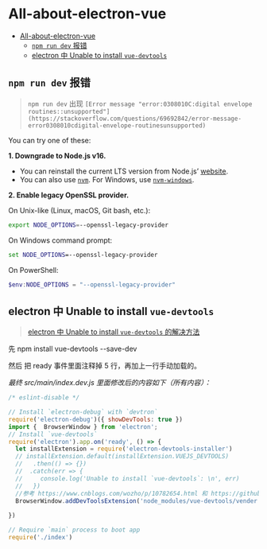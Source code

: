 # All-about-electron-vue

- [All-about-electron-vue](#all-about-electron-vue)
  - [`npm run dev` 报错](#npm-run-dev-报错)
  - [electron 中 Unable to install `vue-devtools`](#electron-中-unable-to-install-vue-devtools)


## `npm run dev` 报错

> `npm run dev` 出现 `[Error message "error:0308010C:digital envelope routines::unsupported"](https://stackoverflow.com/questions/69692842/error-message-error0308010cdigital-envelope-routinesunsupported)`


You can try one of these:

**1. Downgrade to Node.js v16.**

- You can reinstall the current LTS version from Node.js’ [website](https://nodejs.org/en/download/releases/).
- You can also use [`nvm`](https://github.com/nvm-sh/nvm). For Windows, use [`nvm-windows`](https://github.com/coreybutler/nvm-windows).

**2. Enable legacy OpenSSL provider.**

On Unix-like (Linux, macOS, Git bash, etc.):

```bash
export NODE_OPTIONS=--openssl-legacy-provider
```

On Windows command prompt:

```cmd
set NODE_OPTIONS=--openssl-legacy-provider
```

On PowerShell:

```powershell
$env:NODE_OPTIONS = "--openssl-legacy-provider"
```

## electron 中 Unable to install `vue-devtools`

> [electron 中 Unable to install `vue-devtools` 的解决方法](https://www.cnblogs.com/william1994/p/13894822.html)



先 npm install vue-devtools --save-dev

然后 把 ready 事件里面注释掉 5 行，再加上一行手动加载的。

*最终 src/main/index.dev.js 里面修改后的内容如下（所有内容）：*

```javascript
/* eslint-disable */

// Install `electron-debug` with `devtron`
require('electron-debug')({ showDevTools: true })
import {  BrowserWindow } from 'electron';
// Install `vue-devtools`
require('electron').app.on('ready', () => {
  let installExtension = require('electron-devtools-installer')
  // installExtension.default(installExtension.VUEJS_DEVTOOLS)
  //   .then(() => {})
  //  .catch(err => {
  //     console.log('Unable to install `vue-devtools`: \n', err)
  //   })
  //参考 https://www.cnblogs.com/wozho/p/10782654.html 和 https://github.com/SimulatedGREG/electron-vue/issues/242
  BrowserWindow.addDevToolsExtension('node_modules/vue-devtools/vender')  //手动加载vue-devtools，前提是 npm install vue-devtools --save-dev
  
})

// Require `main` process to boot app
require('./index')
```

